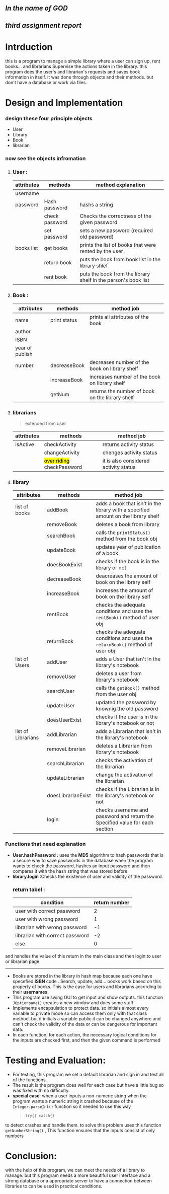 ## *In the name of GOD*
## *third assignment report*


# Intrduction

this is a program to manage a simple library where a user can sign up, rent books... and librarians Supervise the actions taken in the library.
this program does the user's and librarian's requests and saves book information in itself.
it was done through objects and their methods.
but don't have a database or work via files.

# Design and Implementation

### design these four principle objects 
- User
- Library
- Book
- librarian

### now see the objects infromation
1. ### User :
   | attributes | methods | method explanation |
   | ---------- | ------- | ---------- |
   | username   | | |
   | password   |Hash password | hashs a string |
   | | check password | Checks the correctness of the given password|
   | | set password | sets a new password (required old password) |
   |books list | get books | prints the list of books that were rented by the user  | 
   | | return book | puts the book from book list in the  library shlef |
   | | rent book | puts the book from the library shelf in the person's book list |
2. ### Book :
   | attributes | methods | method job |
   | ---------- | ------- | ---------- |
   |name |print status | prints all attributes of the book|
   |author | |
   |ISBN|||
   |year of publish| |
   |number |decreaseBook| decreases number of the book on library shelf|
   ||increaseBook| increases number of the book on library shelf|
   ||getNum| returns the number of book on the library shelf|
3. ### librarians 
   > extended from user

   | attributes | methods | method job |
   | ---------- | ------- | ---------- |
   |isActive| checkActivity| returns activity status|
   ||changeActivity|chenges activity status
   ||<mark>over riding</mark> checkPassword| it is also considered activity status|
4. ### library
   | attributes | methods | method job |
   | ---------- | ------- | ---------- |
   |list of books| addBook | adds a book that isn't in the library with a specified amount on the library shelf|
   ||removeBook| deletes a book from library|
   ||searchBook| calls the `printStatus()` method from the book obj | 
   ||updateBook| updates year of publication of a book|
   ||doesBookExist| checks if the book is in the library or not | 
   ||decreaseBook | deacreases the amount of book on the library self|
   ||increaseBook| increases the amount of book on the library self|
   ||rentBook|checks the adequate conditions and uses the `rentBook()` method of user obj|
   ||returnBook|checks the adequate conditions and uses the ` returnBook()` method of user obj| 
   |list of Users|addUser| adds a User that isn't in the library's notebook |
   ||removeUser| deletes a user from library's notebook |
   ||searchUser| calls the `getBook()` method from the user obj |
   ||updateUser| updated the password by knownig the old password |
   ||doesUserExist| checks if the user is in the library's notebook or not |
   |list of Librarians|addLibrarian| adds a Librarian that isn't in the library's notebook |
   ||removeLibrarian| deletes a Librarian from library's notebook |
   ||searchLibrarian| checks the activation of the librarian |
   ||updateLibrarian| change the activation of the librarian |
   ||doesLibrarianExist| checks if the Librarian is in the library's notebook or not |
   ||login|checks username and password and return the Specified value for each section| 
### Functions that need explanation
- **User.hashPassword** :
    uses the **MD5** algorithm to hash passwords that is  a secure way to save passwords in the database
    when the program wants to check the password, hashes an input password and then compares it with the hash string that was stored before.
- **library.login** :Checks the existence of user and validity of the password.
  ### return tabel :
  | condition |return number|
  |------|------|
  |user with correct password|2|
  |user with wrong password|1|
  |librarian with wrong password|-1|
  |librarian with correct password|-2|
  |else|0|
and handles the value of this return in the main class and then login to user or librarian page

---
- Books are stored in the library in hash map because each one have specefied **ISBN** code . Search, update, add... books work based on this property of books. This is the case for users and librarians according to their **usernames**.
- This program use swing GUI to get input and show outputs. this function `JOptionpane()` creates a new window and does some stuff.
- Implements encapsulation to protect data. so initials almost every variable to private mode so can access them only with that class method. but if initials a variable public it can be changed anywhere and can't check the validity of the data or can be dangerous for important data.
- In each function, for each action, the necessary logical conditions for the inputs are checked first, and then the given command is performed
# Testing and Evaluation:
- For testing, this program we set a default librarian and sign in and test all of the functions.
- The result is the program does well for each case but have a little bug so was fixed with no difficulty.
- **special case**: when a user inputs a non-numeric string when the program wants a numeric string it crashed because of the `Integer.parseInt()` function so it needed to use this way 
    > ``` try{} catch{} ```
   
to detect crashes and handle them.
to solve this problem uses this function `getNumberString()` , This function ensures that the inputs consist of only numbers
# Conclusion:

with the help of this program, we can meet the needs of a library to manage.
but this program needs a more beautiful user interface and a strong database or a appropriate server to have a connection between libraries to can be used in practical conditions.